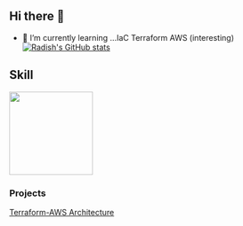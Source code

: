 ## Hi there 👋
- 🌱 I’m currently learning ...IaC Terraform AWS (interesting)  
[![Radish's GitHub stats](https://github-readme-stats.vercel.app/api?username=seoulcloud&theme=gruvbox_light&show_icons=true)](https://github.com/anuraghazra/github-readme-stats)
## Skill
<img src="https://github.com/user-attachments/assets/ac7fc931-fba2-4032-a6b3-138e7c76add9" width="150" height="150"/>

### Projects
<a href=https://github.com/seoulcloud/Terraform-VPC-building.git>Terraform-AWS Architecture</a>  
